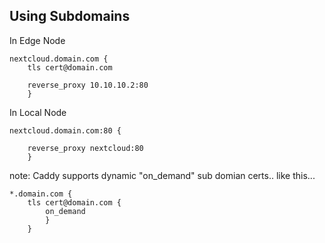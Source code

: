 ## Using Subdomains

In Edge Node
```
nextcloud.domain.com {
	tls cert@domain.com

	reverse_proxy 10.10.10.2:80
	}
```

In Local Node
```
nextcloud.domain.com:80 {

	reverse_proxy nextcloud:80
	}
```

note: Caddy supports dynamic "on_demand" sub domian certs.. like this...
```
*.domain.com {
	tls cert@domain.com {
		on_demand
		}
	}
```


